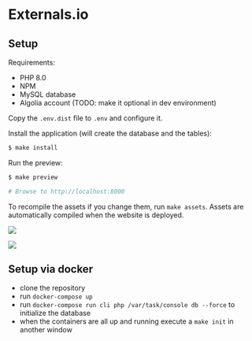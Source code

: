# Externals.io

## Setup

Requirements:

- PHP 8.0
- NPM
- MySQL database
- Algolia account (TODO: make it optional in dev environment)

Copy the `.env.dist` file to `.env` and configure it.

Install the application (will create the database and the tables):

```bash
$ make install
```

Run the preview:

```bash
$ make preview

# Browse to http://localhost:8000
```

To recompile the assets if you change them, run `make assets`. Assets are automatically compiled when the website is deployed.

[![](http://i.imgur.com/BrCb8gu.png)](http://externals.io/)

[![](http://i.imgur.com/gD7Let2.png)](http://externals.io/)

## Setup via docker

- clone the repository
- run `docker-compose up`
- run `docker-compose run cli php /var/task/console db --force` to initialize the database
- when the containers are all up and running execute a `make init` in another window
